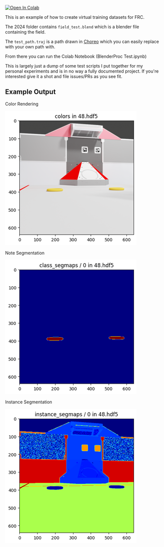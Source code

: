 [![Open In Colab](https://colab.research.google.com/assets/colab-badge.svg)](https://colab.research.google.com/github/schreiaj/frc-virtual-training-environment/blob/main/BlenderProc%20Test.ipynb)


This is an example of how to create virtual training datasets for FRC. 

The 2024 folder contains `field_test.blend` which is a blender file containing the field.

The `test_path.traj` is a path drawn in [Choreo](https://github.com/SleipnirGroup/Choreo) which you can easily replace with your own path with. 

From there you can run the Colab Notebook (BlenderProc Test.ipynb)

This is largely just a dump of some test scripts I put together for my personal experiments and is in no way a fully documented project. If you're interested give it a shot and file issues/PRs as you see fit. 

## Example Output
Color Rendering

![](https://raw.githubusercontent.com/schreiaj/frc-virtual-training-environment/main/img/photo.png)

Note Segmentation

![](https://raw.githubusercontent.com/schreiaj/frc-virtual-training-environment/main/img/note_seg.png)

Instance Segmentation

![](https://raw.githubusercontent.com/schreiaj/frc-virtual-training-environment/main/img/instance_seg.png)
